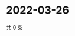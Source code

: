 # 2022-03-26

共 0 条

<!-- BEGIN WEIBO -->
<!-- 最后更新时间 Sat Mar 26 2022 18:15:34 GMT+0800 (China Standard Time) -->

<!-- END WEIBO -->
